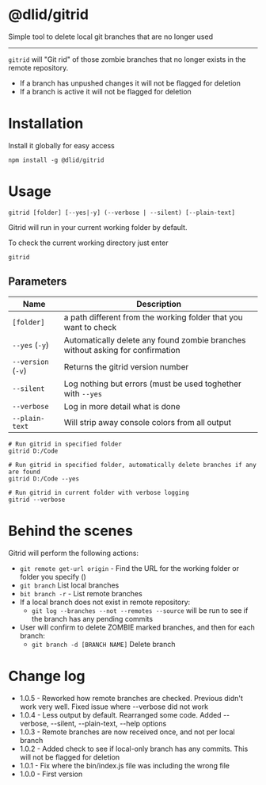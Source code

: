 # @dlid/gitrid

Simple tool to delete local git branches that are no longer used

------------------------

`gitrid` will "Git rid" of those zombie branches that no longer exists in the remote repository.

- If a branch has unpushed changes it will not be flagged for deletion
- If a branch is active it will not be flagged for deletion


# Installation

Install it globally for easy access

    npm install -g @dlid/gitrid

# Usage

    gitrid [folder] [--yes|-y] (--verbose | --silent) [--plain-text]

Gitrid will run in your current working folder by default.

To check the current working directory just enter

    gitrid
    
## Parameters

| Name | Description  
|---|---
|`[folder]`|a path different from the working folder that you want to check
|`--yes` (`-y`) | Automatically delete any found zombie branches without asking for confirmation
|`--version` (`-v`) | Returns the gitrid version number
| `--silent` |   Log nothing but errors (must be used toghether with `--yes`
|`--verbose`|Log in more detail what is done
|`--plain-text`|Will strip away console colors from all output


```
# Run gitrid in specified folder
gitrid D:/Code

# Run gitrid in specified folder, automatically delete branches if any are found
gitrid D:/Code --yes

# Run gitrid in current folder with verbose logging
gitrid --verbose
```
# Behind the scenes

Gitrid will perform the following actions:

- `git remote get-url origin` - Find the URL for the working folder or folder you specify ()
- `git branch` List local branches
- `bit branch -r` - List remote branches
- If a local branch does not exist in remote repository:
    - `git log --branches --not --remotes --source` will be run to see if the branch has any pending commits
- User will confirm to delete ZOMBIE marked branches, and then for each branch:
    - `git branch -d [BRANCH NAME]` Delete branch

# Change log

- 1.0.5 - Reworked how remote branches are checked. Previous didn't work very well. Fixed issue where --verbose did not work
- 1.0.4 - Less output by default. Rearranged some code. Added --verbose, --silent, --plain-text, --help options
- 1.0.3 - Remote branches are now received once, and not per local branch
- 1.0.2 - Added check to see if local-only branch has any commits. This will not be flagged for deletion
- 1.0.1 - Fix where the bin/index.js file was including the wrong file
- 1.0.0 - First version
